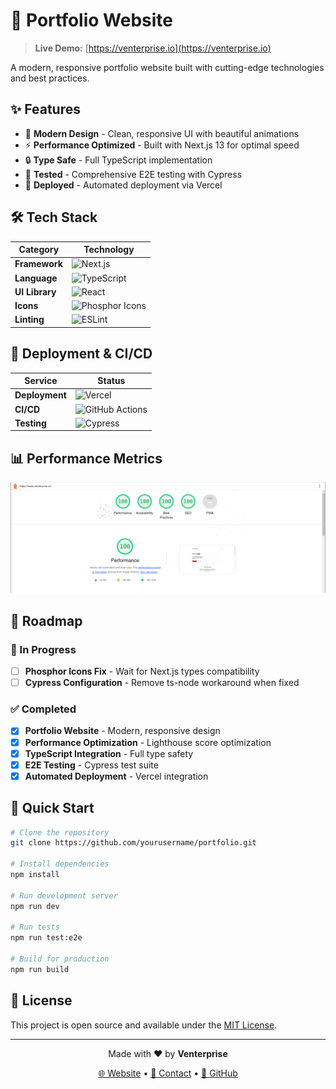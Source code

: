 # 🚀 Portfolio Website

> **Live Demo:** [https://venterprise.io](https://venterprise.io)

A modern, responsive portfolio website built with cutting-edge technologies and best practices.

## ✨ Features

- 🎨 **Modern Design** - Clean, responsive UI with beautiful animations
- ⚡ **Performance Optimized** - Built with Next.js 13 for optimal speed
- 🔒 **Type Safe** - Full TypeScript implementation
- 🧪 **Tested** - Comprehensive E2E testing with Cypress
- 🚀 **Deployed** - Automated deployment via Vercel

## 🛠️ Tech Stack

| Category | Technology |
|----------|------------|
| **Framework** | ![Next.js](https://img.shields.io/badge/Next.js-13-black?style=for-the-badge&logo=next.js) |
| **Language** | ![TypeScript](https://img.shields.io/badge/TypeScript-007ACC?style=for-the-badge&logo=typescript&logoColor=white) |
| **UI Library** | ![React](https://img.shields.io/badge/React-20232A?style=for-the-badge&logo=react&logoColor=61DAFB) |
| **Icons** | ![Phosphor Icons](https://img.shields.io/badge/Phosphor_Icons-000000?style=for-the-badge) |
| **Linting** | ![ESLint](https://img.shields.io/badge/ESLint-4A3263?style=for-the-badge&logo=eslint&logoColor=white) |

## 🚀 Deployment & CI/CD

| Service | Status |
|---------|--------|
| **Deployment** | ![Vercel](https://img.shields.io/badge/Vercel-000000?style=for-the-badge&logo=vercel&logoColor=white) |
| **CI/CD** | ![GitHub Actions](https://img.shields.io/badge/GitHub_Actions-2088FF?style=for-the-badge&logo=github-actions&logoColor=white) |
| **Testing** | ![Cypress](https://img.shields.io/badge/Cypress-17202C?style=for-the-badge&logo=cypress&logoColor=white) |

## 📊 Performance Metrics

<div align="center">
  <img src="readme-assets/lighthouse.png" alt="Lighthouse Performance Score" width="600"/>
</div>

## 🎯 Roadmap

### 🔄 In Progress
- [ ] **Phosphor Icons Fix** - Wait for Next.js types compatibility
- [ ] **Cypress Configuration** - Remove ts-node workaround when fixed

### ✅ Completed
- [x] **Portfolio Website** - Modern, responsive design
- [x] **Performance Optimization** - Lighthouse score optimization
- [x] **TypeScript Integration** - Full type safety
- [x] **E2E Testing** - Cypress test suite
- [x] **Automated Deployment** - Vercel integration

## 🚀 Quick Start

```bash
# Clone the repository
git clone https://github.com/yourusername/portfolio.git

# Install dependencies
npm install

# Run development server
npm run dev

# Run tests
npm run test:e2e

# Build for production
npm run build
```

## 📝 License

This project is open source and available under the [MIT License](LICENSE).

---

<div align="center">
  <p>Made with ❤️ by <strong>Venterprise</strong></p>
  <p>
    <a href="https://venterprise.io">🌐 Website</a> •
    <a href="mailto:contact@venterprise.io">📧 Contact</a> •
    <a href="https://github.com/yourusername">🐙 GitHub</a>
  </p>
</div>
